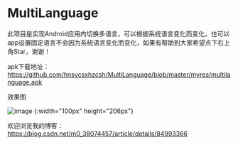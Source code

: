 # MultiLanguage
此项目是实现Android应用内切换多语言，可以根据系统语言变化而变化，也可以app设置固定语言不会因为系统语言变化而变化，如果有帮助到大家希望点下右上角Star，谢谢！

apk下载地址：https://github.com/hnsycsxhzcsh/MultiLanguage/blob/master/myres/multilanguage.apk

效果图

![image](https://github.com/hnsycsxhzcsh/MultiLanguage/blob/master/myres/multilanguage.gif) {:width="100px" height="206px"}

欢迎浏览我的博客：https://blog.csdn.net/m0_38074457/article/details/84993366
